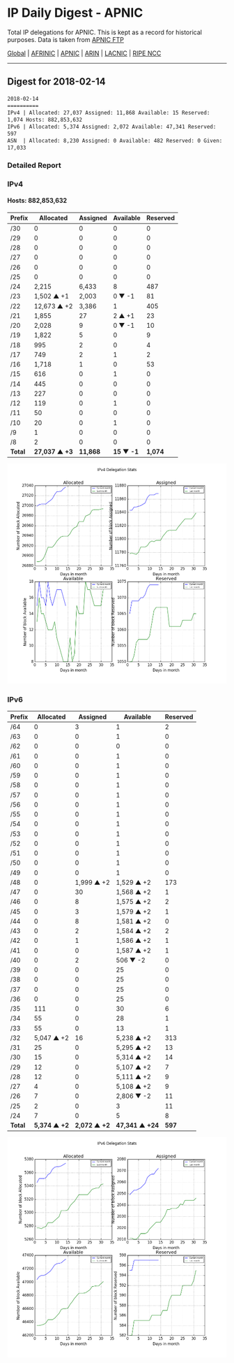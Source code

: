 # IP Daily Digest - APNIC

Total IP delegations for APNIC. This is kept as a record for historical purposes. Data is taken from [APNIC FTP](https://ftp.apnic.net/)

[Global](https://github.com/csmets/IP-Daily-Digest) | [AFRINIC](https://github.com/csmets/IP-Daily-Digest/tree/master/archives/AFRINIC) | [APNIC](https://github.com/csmets/IP-Daily-Digest/tree/master/archives/APNIC) | [ARIN](https://github.com/csmets/IP-Daily-Digest/tree/master/archives/ARIN) | [LACNIC](https://github.com/csmets/IP-Daily-Digest/tree/master/archives/LACNIC) | [RIPE NCC](https://github.com/csmets/IP-Daily-Digest/tree/master/archives/RIPE_NCC)

---

## Digest for 2018-02-14
```
2018-02-14
==========
IPv4 | Allocated: 27,037 Assigned: 11,868 Available: 15 Reserved: 1,074 Hosts: 882,853,632
IPv6 | Allocated: 5,374 Assigned: 2,072 Available: 47,341 Reserved: 597
ASN  | Allocated: 8,230 Assigned: 0 Available: 482 Reserved: 0 Given: 17,033
```

### Detailed Report

### IPv4

#### Hosts: **882,853,632**

| Prefix | Allocated | Assigned | Available | Reserved |
| ----- | ----- | ----- | ----- | ----- |
| /30 | 0 | 0 | 0 | 0 |
| /29 | 0 | 0 | 0 | 0 |
| /28 | 0 | 0 | 0 | 0 |
| /27 | 0 | 0 | 0 | 0 |
| /26 | 0 | 0 | 0 | 0 |
| /25 | 0 | 0 | 0 | 0 |
| /24 | 2,215 | 6,433 | 8 | 487 |
| /23 | 1,502 ▲ +1 | 2,003 | 0 ▼ -1 | 81 |
| /22 | 12,673 ▲ +2 | 3,386 | 1 | 405 |
| /21 | 1,855 | 27 | 2 ▲ +1 | 23 |
| /20 | 2,028 | 9 | 0 ▼ -1 | 10 |
| /19 | 1,822 | 5 | 0 | 9 |
| /18 | 995 | 2 | 0 | 4 |
| /17 | 749 | 2 | 1 | 2 |
| /16 | 1,718 | 1 | 0 | 53 |
| /15 | 616 | 0 | 1 | 0 |
| /14 | 445 | 0 | 0 | 0 |
| /13 | 227 | 0 | 0 | 0 |
| /12 | 119 | 0 | 1 | 0 |
| /11 | 50 | 0 | 0 | 0 |
| /10 | 20 | 0 | 1 | 0 |
| /9 | 1 | 0 | 0 | 0 |
| /8 | 2 | 0 | 0 | 0 |
| **Total** | **27,037 ▲ +3** | **11,868** | **15 ▼ -1** | **1,074** |

![ipv4-stats](ipv4-figure.png)

### IPv6

| Prefix | Allocated | Assigned | Available | Reserved |
| ----- | ----- | ----- | ----- | ----- |
| /64 | 0 | 3 | 1 | 2 |
| /63 | 0 | 0 | 1 | 0 |
| /62 | 0 | 0 | 0 | 0 |
| /61 | 0 | 0 | 1 | 0 |
| /60 | 0 | 0 | 1 | 0 |
| /59 | 0 | 0 | 1 | 0 |
| /58 | 0 | 0 | 1 | 0 |
| /57 | 0 | 0 | 1 | 0 |
| /56 | 0 | 0 | 1 | 0 |
| /55 | 0 | 0 | 1 | 0 |
| /54 | 0 | 0 | 1 | 0 |
| /53 | 0 | 0 | 1 | 0 |
| /52 | 0 | 0 | 1 | 0 |
| /51 | 0 | 0 | 1 | 0 |
| /50 | 0 | 0 | 1 | 0 |
| /49 | 0 | 0 | 1 | 0 |
| /48 | 0 | 1,999 ▲ +2 | 1,529 ▲ +2 | 173 |
| /47 | 0 | 30 | 1,568 ▲ +2 | 1 |
| /46 | 0 | 8 | 1,575 ▲ +2 | 2 |
| /45 | 0 | 3 | 1,579 ▲ +2 | 1 |
| /44 | 0 | 8 | 1,581 ▲ +2 | 0 |
| /43 | 0 | 2 | 1,584 ▲ +2 | 2 |
| /42 | 0 | 1 | 1,586 ▲ +2 | 1 |
| /41 | 0 | 0 | 1,587 ▲ +2 | 1 |
| /40 | 0 | 2 | 506 ▼ -2 | 0 |
| /39 | 0 | 0 | 25 | 0 |
| /38 | 0 | 0 | 25 | 0 |
| /37 | 0 | 0 | 25 | 0 |
| /36 | 0 | 0 | 25 | 0 |
| /35 | 111 | 0 | 30 | 6 |
| /34 | 55 | 0 | 28 | 1 |
| /33 | 55 | 0 | 13 | 1 |
| /32 | 5,047 ▲ +2 | 16 | 5,238 ▲ +2 | 313 |
| /31 | 25 | 0 | 5,295 ▲ +2 | 13 |
| /30 | 15 | 0 | 5,314 ▲ +2 | 14 |
| /29 | 12 | 0 | 5,107 ▲ +2 | 7 |
| /28 | 12 | 0 | 5,111 ▲ +2 | 9 |
| /27 | 4 | 0 | 5,108 ▲ +2 | 9 |
| /26 | 7 | 0 | 2,806 ▼ -2 | 11 |
| /25 | 2 | 0 | 3 | 11 |
| /24 | 7 | 0 | 5 | 8 |
| **Total** | **5,374 ▲ +2** | **2,072 ▲ +2** | **47,341 ▲ +24** | **597** |

![ipv6-stats](ipv6-figure.png)